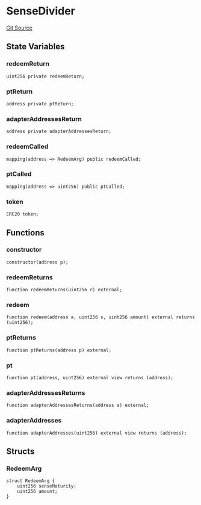 # SenseDivider
[Git Source](https://github.com/Swivel-Finance/illuminate/blob/29a4038ae0d0795d36640f068da3ac5c1dd43806/src/mocks/SenseDivider.sol)


## State Variables
### redeemReturn

```solidity
uint256 private redeemReturn;
```


### ptReturn

```solidity
address private ptReturn;
```


### adapterAddressesReturn

```solidity
address private adapterAddressesReturn;
```


### redeemCalled

```solidity
mapping(address => RedeemArg) public redeemCalled;
```


### ptCalled

```solidity
mapping(address => uint256) public ptCalled;
```


### token

```solidity
ERC20 token;
```


## Functions
### constructor


```solidity
constructor(address p);
```

### redeemReturns


```solidity
function redeemReturns(uint256 r) external;
```

### redeem


```solidity
function redeem(address a, uint256 s, uint256 amount) external returns (uint256);
```

### ptReturns


```solidity
function ptReturns(address p) external;
```

### pt


```solidity
function pt(address, uint256) external view returns (address);
```

### adapterAddressesReturns


```solidity
function adapterAddressesReturns(address a) external;
```

### adapterAddresses


```solidity
function adapterAddresses(uint256) external view returns (address);
```

## Structs
### RedeemArg

```solidity
struct RedeemArg {
    uint256 senseMaturity;
    uint256 amount;
}
```

